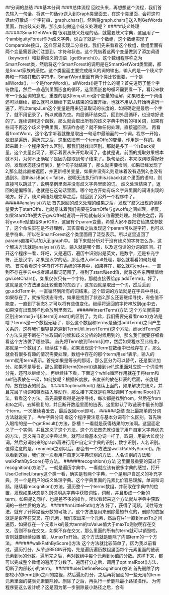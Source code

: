 ##分词的总结
###基本分词
####总体流程
回过头来，再想想这个流程，我们首先输入一句话，将这一句话str送入到Graph类里面去，在这个类里面，会将这句话str打散成一个字符串，graph.chars[]，然后将graph.chars[]送入到GetWords里面，作出歧义处理。那么如何做这个歧义处理呢？
#####歧义处理
######SmartGetWord类
很明显歧义处理的话，就需要歧义字典，这里用了一个ambiguityForest作为歧义字典，说白了就是一个数组，这个数组实现了Comparable接口，这样容易实现二分查找。我们先来看看这个数组，数组里面有两个变量需要我们注意到，字符和状态。这个凭借着这两个变量做到了添加词语（keyword）和获得歧义的词语（getBranch()）。这个数组程序称之为SmartForest类，然后将这个SmartForest的调用是在SmartGetWord类里面，都是Smart家族的感觉。这个类里面主要完成歧义的词的输出，输入的是一个歧义字典和一句被打散的字符串。SmartWord里面有两个类比较重要，一个是allWords()，一个是frontWord()。allWords()是干什么的呢？首先遍历了整个字符数组，然后一直遇到里面嵌套的循环，这里面嵌套的循环需要看一下，看起来救市一个返回词的意思，重要的是对tempJLen这个变量的理解，如果取出一个词语还可以继续，那么就可以继续下去从结束的位置开始，也就不用从头开始再遍历一遍了，所以tempJLen这个变量是用来记录取词的长度的，如果确定是最后一个字了，就不用记录了，所以就置为空。内层循环结束后，回到外层循环，也没啥好说的了。连续调用这个函数，那么就会取出所有的歧义字典中所有的相关词，如果有些词不再这个歧义字典里面，那该咋办呢？就不做任何处理，直接返回空。
再看看frontWord，这个名字听着就像是取出一句话中最前面的一个词。程序一开始，依旧是遍历，遍历完之后，这里依旧有一个tempOffe的变量，作用是一样的。看起来跟上一个程序没什么区别，那我们就找出区别。那就是多了一个isBack变量，这个变量出现了，预示着要从头开始取词了。也就是说，前面的提取效果根本就不对，为何不正确呢？是因为提取到句子结束了。换句话说，本来取词取得好好的，发现状态还没有到3，整个句子就结束了，那么就需要检测，如果已经发现了2,那么就此直接返回，并更新相关变量，如果并没有2,则意味着没有遇到2,也没有遇到3，则this.isBack = false，说明无法执行if(this.isback)这个里面的语句，则直接可以跳过了，说明举例里面并没有歧义字典里面的词。
歧义处理结束了，返回的是偏移值，也就是在这句话里面，哪个地方开始有歧义字典里面的词语出现的地方。好了，歧义词语处理完毕之后，就回到了另外一个程序中了。
######analysis()方法
首先返回的歧义处理的结果之后，发现了歧义出现的偏移量要大于startOffe，也就意味着我们需要在StartOffe与gw.offe之间处理。相反，如果StartOffe要大于gw.Offe就说明一开始就有歧义值需要处理。处理完之后，再将gw.offe赋值给StartOffe，这里有个param变量，希望大家不要把它给搞成参数了，这个命名实在是不好理解，其实查看之后发现这个param可以是字符，也可以是字符串，所以在SmartForest这个类里面用了泛型表示。所以这里返回了params直接可以加入到graph中。
接下来就分析对于没有歧义的字符怎么办，这个解决方法就是analysis()方法，输入就是哪个图，以及这句话的分词的区间。打开这个程序一看，好吧，又是遍历，遍历中识别出是英文，是数字，还是补充字符，还是汉字，如果是汉字的话，那么进入default处理，那么就看看如何处理吧。
首先看看这个字符在不在系统的字典中，如果存在，那么就将end++，一直到不存在字典中或者超过取词范围了，得到了start和end值，就将这些东西赋值给gwi.setChars()，如果仅仅只有一个字符，那就直接丢给gp.addTerm()。好了，这就是这个方法里面比较重要的东西了，这东西就是取出一个词，然后丢到gp.addTerm中，一直循环到所有的词结束。这个取词的方法就是在字典中寻找，如果存在了，就按照状态寻找，如果是找到了状态2,那么还要继续寻找，有些值不能变，一直到了状态3,才可以将有些值变化。继续将返回的字符串放到gp中去，如果没有出现同样也会放到里面去。
######insertTerm()方法
这个方法就需要区别出terms[i+1]和term[i].next()的区别了。为此，我们需要先看看next()方法是啥？terms是一个数组无疑了，那么这个数组和terms是通过addTerm()之间产生关系的，这样我们很容易追溯到TermUtil.insertTerm()这个方法，而addTerm这个方法又是不断在产生取词的时候和歧义分析的时候用到的，那么我们就要仔细看看这个方法做了哪些事。
首先将Term放到Terms[i]中，然后如果程序至此结束，那就是一个数组了。继续往下看，如果发现这个Term在数组中已经存在了，那么就会有很多有趣的情况需要处理，数组中存在的那个term用self表示，输入的term就用term表示。首先如果是等长的那话，那么区分为可以替代，还是累计加分。如果不是等长，那么需要将term的next()连接到self,这里面对应这一个词没有分完，还可以继续分。
再继续往下看，下面这个while循环作用就在于将term和self链表放在一起，如何放呢？根据长度放，长度长的放在料表的后面，长度短的，放在链表的前面。
######optimalRoot()
继续上面的，如果解决完歧义，并且完层了填词和链表插入等动作，那么接下来就是程序就调用了optimalRoot()方法，看看这个方法。首先需要看得是逆序寻找，每次都是找到from，然后在from和to之间，去掉重复的，并且断开数组里面的链表，这里默认了取链表中最长的那个term。一次继续喜爱去，最后返回root即可。
######总结
至此最简单的分词方法就说完了。
###字典分词
看这个程序要注意与基本分词有什么区别。首先映入眼帘的是一个getResult()方法，卧槽！一看就是获得结果的方法啊。这里面定义了一个实例，并且定义了这个方法。这个方法首先就设置了用户自定义字典优先的方法，定义完自定义字典以后，就可以像基本分词一样了，取词，用最大长度分词。然后分词出来的graph再进行用户自定义字典的识别，数字识别，人名识别。值得注意的是，renminbi之别以后，都会有一个方法是wallkPathByScore()。所以看到这丽，我们就一次看用户自定义字典识别的方法，人名识别的方法和walkPathByScore()等方法。
######recognition()方法
这里面最重要的莫过于recognition()方法了。一就是遍历字典中，一看就应该有很多字典的感觉，打开UserDefineLibrary这个类一看，确实是有两个字典，一个是用户自定义的补充字典，另一个是用户的歧义处理字典。这个字典里面的元素比价容易理解，单词和词频。继续看recognition()方法，遍历整个一个terms数组，并获取在字典中的位置，发现如果状态是3,则说明从字典中获取词性，词频，并且形成一个新的term，如果是2,同样，也是差不多的操作。所以看起来这个方法就从字典中获取词的一些性质的方法。
######rmLittlePath()方法
好了，获得了词频，词性等方法，就有了计算路径分数的可能了。这个方法是用来删除最短节点的，删除的依据就是是否存在交叉，在i元素，我们取出来一个元素，然后在i+1一直到maxTo之间遍历，如果存在一个元素i+k的最大term的toValue值大于maxTo则说明存在交叉，否则不存在交叉，如果不存在交叉，那么里面的所有的term就可以销毁啦，否则就要继续设置i值，从maxTo开始。这个方法就是删除了内部term的一个方法。
######walkPathByScore()方法
这个方法就比较简单了，因为我以前看过。遍历打分，从节点BEGIN开始，先是遍历遍历数组里面每个元素里面的链表元素到to的分数，遍历完之后，再对数组中每个元素到to值的分数。这样下来，都可以完成整个数组的遍历了分数了。遍历打分之后，调用了optimalRoot()方法，切断了内部较小的term。
######userDefineRecognition()方法
首先删除了内部较小的term到to之间的路径，然后遍历打分，之后再将里面的一些无用的term元素里面的链表元素删除掉。删除了之后，再执行一步删除最小路径操作。
为何程序要这么设计呢？这是因为第一步删除最小路径之后，会有